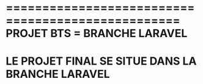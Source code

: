 ==================================================
**PROJET BTS = BRANCHE LARAVEL**
==================================================
LE PROJET FINAL SE SITUE DANS LA BRANCHE LARAVEL
==================================================
